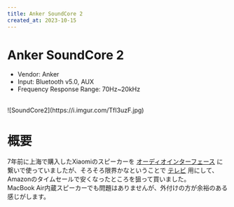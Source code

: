 ```yaml
---
title: Anker SoundCore 2
created_at: 2023-10-15
---
```


# Anker SoundCore 2
- Vendor: Anker
- Input: Bluetooth v5.0, AUX
- Frequency Response Range: 70Hz~20kHz
<br>
![SoundCore2](https://i.imgur.com/TfI3uzF.jpg)

# 概要
7年前に上海で購入したXiaomiのスピーカーを [オーディオインターフェース](https://hamachi.osaka/posts/us1x2hr/) に繋いで使っていましたが、そろそろ限界かなということで [テレビ](https://hamachi.osaka/posts/f04h/) 用にして、Amazonのタイムセールで安くなったところを狙って買いました。<br>MacBook Air内蔵スピーカーでも問題はありませんが、外付けの方が余裕のある感じがします。